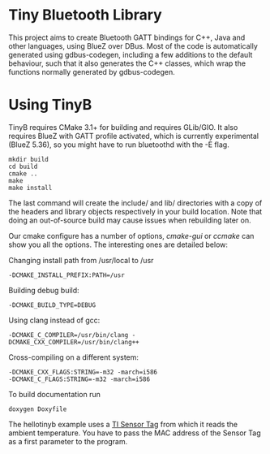 Tiny Bluetooth Library
=============

This project aims to create Bluetooth GATT bindings for C++, Java and other
languages, using BlueZ over DBus. Most of the code is automatically
generated using gdbus-codegen, including a few additions to the default
behaviour, such that it also generates the C++ classes, which wrap the functions
normally generated by gdbus-codegen.

Using TinyB
============

TinyB requires CMake 3.1+ for building and requires GLib/GIO. It also requires BlueZ with GATT profile activated, which is currently experimental (BlueZ 5.36), so you might have to run bluetoothd with the -E flag.

~~~~~~~~~~~~~{.sh}
mkdir build
cd build
cmake ..
make
make install
~~~~~~~~~~~~~

The last command will create the include/ and lib/ directories with a copy of
the headers and library objects respectively in your build location. Note that
doing an out-of-source build may cause issues when rebuilding later on.

Our cmake configure has a number of options, *cmake-gui* or *ccmake* can show
you all the options. The interesting ones are detailed below:

Changing install path from /usr/local to /usr
~~~~~~~~~~~~~
-DCMAKE_INSTALL_PREFIX:PATH=/usr
~~~~~~~~~~~~~
Building debug build:
~~~~~~~~~~~~~
-DCMAKE_BUILD_TYPE=DEBUG
~~~~~~~~~~~~~
Using clang instead of gcc:
~~~~~~~~~~~~~
-DCMAKE_C_COMPILER=/usr/bin/clang -DCMAKE_CXX_COMPILER=/usr/bin/clang++
~~~~~~~~~~~~~
Cross-compiling on a different system:
~~~~~~~~~~~~~
-DCMAKE_CXX_FLAGS:STRING=-m32 -march=i586
-DCMAKE_C_FLAGS:STRING=-m32 -march=i586
~~~~~~~~~~~~~

To build documentation run 
~~~~~~~~~~~~~
doxygen Doxyfile
~~~~~~~~~~~~~

The hellotinyb example uses a [TI Sensor Tag](http://www.ti.com/ww/en/wireless_connectivity/sensortag2015/?INTC=SensorTag&HQS=sensortag) from which it reads the ambient temperature. You have to pass the MAC address of the Sensor Tag as a first parameter to the program.
